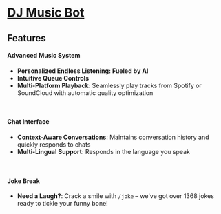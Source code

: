 # [DJ Music Bot](https://top.gg/bot/1253415235163783199?s=0ec993b0640d0)

## Features

#### Advanced Music System
- **Personalized Endless Listening: Fueled by AI**
- **Intuitive Queue Controls**
- **Multi-Platform Playback**: Seamlessly play tracks from Spotify or SoundCloud with automatic quality optimization
<br>

#### Chat Interface
- **Context-Aware Conversations**: Maintains conversation history and quickly responds to chats
- **Multi-Lingual Support**: Responds in the language you speak
<br>

#### Joke Break
- **Need a Laugh?**: Crack a smile with `/joke` – we've got over 1368 jokes ready to tickle your funny bone!